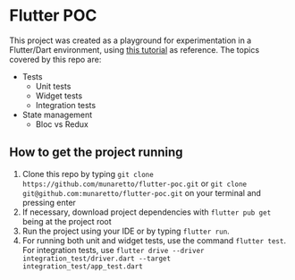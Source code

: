 # Flutter POC
This project was created as a playground for experimentation in a Flutter/Dart environment, using [this tutorial](https://codelabs.developers.google.com/codelabs/flutter-app-testing#0) as reference. The topics covered by this repo are:

* Tests
    * Unit tests
    * Widget tests
    * Integration tests
* State management
    * Bloc vs Redux

## How to get the project running
1. Clone this repo by typing ```git clone https://github.com/munaretto/flutter-poc.git``` or ```git clone git@github.com:munaretto/flutter-poc.git``` on your terminal and pressing enter
2. If necessary, download project dependencies with ```flutter pub get``` being at the project root
3. Run the project using your IDE or by typing ```flutter run```.
4. For running both unit and widget tests, use the command ```flutter test```. For integration tests, use ```flutter drive --driver integration_test/driver.dart --target integration_test/app_test.dart```
